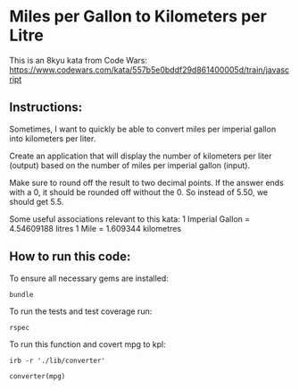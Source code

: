 # Miles per Gallon to Kilometers per Litre

This is an 8kyu kata from Code Wars:
https://www.codewars.com/kata/557b5e0bddf29d861400005d/train/javascript

## Instructions:
Sometimes, I want to quickly be able to convert miles per imperial gallon into kilometers per liter.

Create an application that will display the number of kilometers per liter (output) based on the number of miles per imperial gallon (input).

Make sure to round off the result to two decimal points. If the answer ends with a 0, it should be rounded off without the 0. So instead of 5.50, we should get 5.5.

Some useful associations relevant to this kata: 1 Imperial Gallon = 4.54609188 litres 1 Mile = 1.609344 kilometres

## How to run this code:

To ensure all necessary gems are installed:
```
bundle
```

To run the tests and test coverage run:
```
rspec
```

To run this function and covert mpg to kpl:
```
irb -r './lib/converter'

converter(mpg)
```
